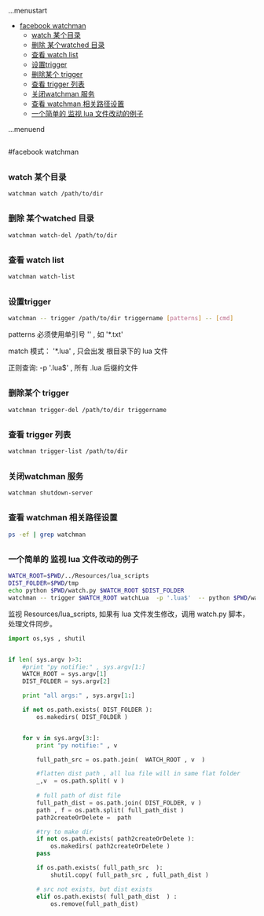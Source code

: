 ...menustart

 - [facebook watchman](#b50e0466a03291f83abf9cda054a962f)
     - [watch 某个目录](#d5725e1e142236069d95ca3b37eb719d)
     - [删除 某个watched 目录](#151d08852b1d146ac7c81968d3d018b0)
     - [查看 watch list](#71ddfb561fa5139ff5a2ab4f01e85d1b)
     - [设置trigger](#0014c3e14eb578443ec0f3caf758c03c)
     - [删除某个 trigger](#42f6410136119df6991d9591beb26ccb)
     - [查看 trigger 列表](#a1f2ce9a6b0ca6c348836701115c6454)
     - [关闭watchman 服务](#3947fc934eb080775ca62aa126dad96b)
     - [查看 watchman 相关路径设置](#0565f8f66838fec3a5ad3909c08ff395)
     - [一个简单的 监视 lua 文件改动的例子](#b99af44161fb3b1829c3e2067544f1b7)

...menuend


<h2 id="b50e0466a03291f83abf9cda054a962f"></h2>

#facebook watchman

<h2 id="d5725e1e142236069d95ca3b37eb719d"></h2>

### watch 某个目录

```bash
watchman watch /path/to/dir
```

<h2 id="151d08852b1d146ac7c81968d3d018b0"></h2>

### 删除 某个watched 目录

```bash
watchman watch-del /path/to/dir
```

<h2 id="71ddfb561fa5139ff5a2ab4f01e85d1b"></h2>

### 查看 watch list

```bash
watchman watch-list
```

<h2 id="0014c3e14eb578443ec0f3caf758c03c"></h2>

### 设置trigger

```bash
watchman -- trigger /path/to/dir triggername [patterns] -- [cmd]
```

patterns 必须使用单引号 '' , 如  '*.txt'

match 模式：  '*.lua' , 只会出发 根目录下的 lua 文件

正则查询:  -p '.lua$' , 所有 .lua 后缀的文件

<h2 id="42f6410136119df6991d9591beb26ccb"></h2>

### 删除某个 trigger 

```bash
watchman trigger-del /path/to/dir triggername
```

<h2 id="a1f2ce9a6b0ca6c348836701115c6454"></h2>

### 查看 trigger 列表

```bash
watchman trigger-list /path/to/dir
```

<h2 id="3947fc934eb080775ca62aa126dad96b"></h2>

### 关闭watchman 服务

```bash
watchman shutdown-server
```

<h2 id="0565f8f66838fec3a5ad3909c08ff395"></h2>

### 查看 watchman 相关路径设置

```bash
ps -ef | grep watchman
```


<h2 id="b99af44161fb3b1829c3e2067544f1b7"></h2>

### 一个简单的 监视 lua 文件改动的例子

```bash
WATCH_ROOT=$PWD/../Resources/lua_scripts
DIST_FOLDER=$PWD/tmp
echo python $PWD/watch.py $WATCH_ROOT $DIST_FOLDER
watchman -- trigger $WATCH_ROOT watchLua  -p '.lua$'  -- python $PWD/watch.py $WATCH_ROOT $DIST_FOLDER
```

监视 Resources/lua_scripts, 如果有 lua 文件发生修改，调用 watch.py 脚本，处理文件同步。

```python
import os,sys , shutil


if len( sys.argv )>3:
    #print "py notifie:" , sys.argv[1:]
    WATCH_ROOT = sys.argv[1]
    DIST_FOLDER = sys.argv[2]

    print "all args:" , sys.argv[1:]

    if not os.path.exists( DIST_FOLDER ):
        os.makedirs( DIST_FOLDER )


    for v in sys.argv[3:]:
        print "py notifie:" , v

        full_path_src = os.path.join(  WATCH_ROOT , v  )

        #flatten dist path , all lua file will in same flat folder
        _,v  = os.path.split( v )
        
        # full path of dist file
        full_path_dist = os.path.join( DIST_FOLDER, v ) 
        path , f = os.path.split( full_path_dist )
        path2createOrDelete =  path

        #try to make dir
        if not os.path.exists( path2createOrDelete ):
            os.makedirs( path2createOrDelete )
        pass

        if os.path.exists( full_path_src  ):
            shutil.copy( full_path_src , full_path_dist )

        # src not exists, but dist exists
        elif os.path.exists( full_path_dist  ) :
            os.remove(full_path_dist)
            
```


